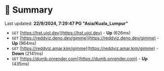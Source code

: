 # 📖 Summary
Last updated: **22/9/2024, 7:29:47 PG "Asia/Kuala_Lumpur"**

- `GET` [https://hst.ujol.dev](https://hst.ujol.dev) - **Up** (626ms)
- `GET` [https://reddviz.deno.dev/gimme](https://reddviz.deno.dev/gimme) - **Up** (964ms)
- `GET` [https://reddviz.amar.kim/gimme](https://reddviz.amar.kim/gimme) - **Down** (2141ms)
- `GET` [https://dumb.onrender.com](https://dumb.onrender.com) - **Up** (435ms)
